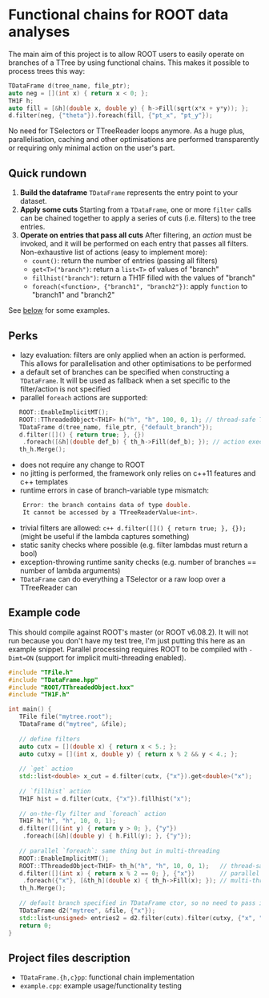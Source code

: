 # Functional chains for ROOT data analyses
The main aim of this project is to allow ROOT users to easily operate on branches of a TTree by using functional chains.
This makes it possible to process trees this way:
```c++
TDataFrame d(tree_name, file_ptr);
auto neg = [](int x) { return x < 0; };
TH1F h;
auto fill = [&h](double x, double y) { h->Fill(sqrt(x*x + y*y)); };
d.filter(neg, {"theta"}).foreach(fill, {"pt_x", "pt_y"});
```
No need for TSelectors or TTreeReader loops anymore. As a huge plus, parallelisation, caching and other optimisations are performed transparently or requiring only minimal action on the user's part.

## Quick rundown
1. **Build the dataframe**
`TDataFrame` represents the entry point to your dataset. 
2. **Apply some cuts**
Starting from a `TDataFrame`, one or more `filter` calls can be chained together to apply a series of cuts (i.e. filters) to the tree entries.
3. **Operate on entries that pass all cuts**
After filtering, an *action* must be invoked, and it will be performed on each entry that passes all filters.
Non-exhaustive list of actions (easy to implement more):
    * `count()`: return the number of entries (passing all filters)
    * `get<T>("branch")`: return a `list<T>` of values of "branch"
    * `fillhist("branch")`: return a TH1F filled with the values of "branch"
    * `foreach(<function>, {"branch1", "branch2"})`: apply `function` to "branch1" and "branch2" 

See [below](#example-code) for some examples.

## Perks
* lazy evaluation: filters are only applied when an action is performed. This allows for parallelisation and other optimisations to be performed
* a default set of branches can be specified when constructing a `TDataFrame`. It will be used as fallback when a set specific to the filter/action is not specified
* parallel `foreach` actions are supported:
```c++
   ROOT::EnableImplicitMT();
   ROOT::TThreadedObject<TH1F> h("h", "h", 100, 0, 1); // thread-safe TH1F
   TDataFrame d(tree_name, file_ptr, {"default_branch"});
   d.filter([]() { return true; }, {})
    .foreach([&h](double def_b) { th_h->Fill(def_b); }); // action executed in parallel over tree entries
   th_h.Merge();
```
* does not require any change to ROOT
* no jitting is performed, the framework only relies on c++11 features and c++ templates
* runtime errors in case of branch-variable type mismatch:
```c++
    Error: the branch contains data of type double.
    It cannot be accessed by a TTreeReaderValue<int>.
```
* trivial filters are allowed: `c++ d.filter([]() { return true; }, {});` (might be useful if the lambda captures something)
* static sanity checks where possible (e.g. filter lambdas must return a bool)
* exception-throwing runtime sanity checks (e.g. number of branches == number of lambda arguments)
* `TDataFrame` can do everything a TSelector or a raw loop over a TTreeReader can

## Example code
This should compile against ROOT's master (or ROOT v6.08.2).
It will not run because you don't have my test tree, I'm just putting this here as an example snippet.
Parallel processing requires ROOT to be compiled with `-Dimt=ON` (support for implicit multi-threading enabled).

```c++
#include "TFile.h"
#include "TDataFrame.hpp"                                                       
#include "ROOT/TThreadedObject.hxx"                                             
#include "TH1F.h"

int main() {                                                                    
   TFile file("mytree.root");                                                   
   TDataFrame d("mytree", &file);                                               
   
   // define filters                                                            
   auto cutx = [](double x) { return x < 5.; };                              
   auto cutxy = [](int x, double y) { return x % 2 && y < 4.; };          
                                                                                 
   // `get` action         
   std::list<double> x_cut = d.filter(cutx, {"x"}).get<double>("x");                                                    
                                                                                
   // `fillhist` action                                                
   TH1F hist = d.filter(cutx, {"x"}).fillhist("x");    
                                                                                
   // on-the-fly filter and `foreach` action      
   TH1F h("h", "h", 10, 0, 1);                                                
   d.filter([](int y) { return y > 0; }, {"y"})                         
    .foreach([&h](double y) { h.Fill(y); }, {"y"});                          
                                                                 
   // parallel `foreach`: same thing but in multi-threading                     
   ROOT::EnableImplicitMT();                                                   
   ROOT::TThreadedObject<TH1F> th_h("h", "h", 10, 0, 1);   // thread-safe TH1F                 
   d.filter([](int x) { return x % 2 == 0; }, {"x"})       // parallel loop over entries                       
    .foreach({"x"}, [&th_h](double x) { th_h->Fill(x); }); // multi-thread filling is performed             
   th_h.Merge();                                      
                                                                                
   // default branch specified in TDataFrame ctor, so no need to pass it to `filter` unless we specify a different one
   TDataFrame d2("mytree", &file, {"x"});                                      
   std::list<unsigned> entries2 = d2.filter(cutx).filter(cutxy, {"x", "y"}).collect_entries();                                                                                                 
   return 0;                                                                    
}               

```

## Project files description
* `TDataFrame.{h,c}pp`: functional chain implementation
* `example.cpp`: example usage/functionality testing
